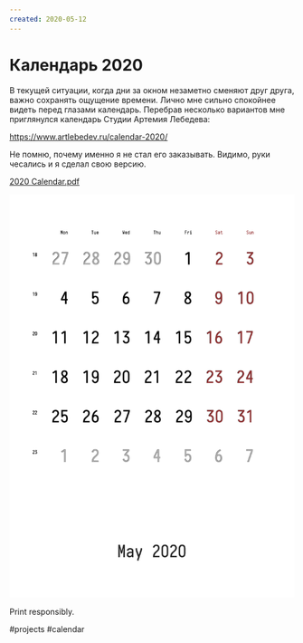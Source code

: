 ```yaml
---
created: 2020-05-12
---
```


# Календарь 2020

В текущей ситуации, когда дни за окном незаметно сменяют друг друга, важно сохранять ощущение времени.
Лично мне сильно спокойнее видеть перед глазами календарь.
Перебрав несколько вариантов мне приглянулся календарь Студии Артемия Лебедева:

https://www.artlebedev.ru/calendar-2020/

Не помню, почему именно я не стал его заказывать. Видимо, руки чесались и я сделал свою версию.

<a href="calendar.pdf">2020 Calendar.pdf</a>

![Кадендарь](calendar.png "Календарь, май 2020")

Print responsibly.

#projects #calendar
